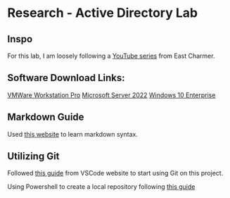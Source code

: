 # Research - Active Directory Lab

## Inspo

For this lab, I am loosely following a [YouTube series][youtube-series] from East Charmer.

## Software Download Links:

[VMWare Workstation Pro][vmware-download]
[Microsoft Server 2022][microsoft-server-download]
[Windows 10 Enterprise][windows-10-enterprise-download]

## Markdown Guide

Used [this website][markdown-guide] to learn markdown syntax.

## Utilizing Git

Followed [this guide][vscode-git-guide] from VSCode website to start using Git on this project.

Using Powershell to create a local repository following [this guide][merge-git-guide]

[paste links below here]: #

[youtube-series]: https://www.youtube.com/watch?v=GsmJowwIh8Q&list=PLAdEnQWAAbfXMY2D4HVZOe-ChfTKmaJfQ
[vmware-download]: [https://knowledge.broadcom.com/external/article?articleNumber=368667]
[microsoft-server-download]: [https://www.microsoft.com/en-us/evalcenter/evaluate-windows-server-2022]
[markdown-guide]: https://www.markdownguide.org/
[vscode-git-guide]: https://code.visualstudio.com/docs/sourcecontrol/intro-to-git
[merge-git-guide]: https://www.varonis.com/blog/how-to-merge-in-git
[windows-10-enterprise-download]: https://www.microsoft.com/en-us/evalcenter/evaluate-windows-10-enterprise